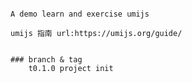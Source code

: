 ####
	A demo learn and exercise umijs

	umijs 指南 url:https://umijs.org/guide/


	### branch & tag 
		t0.1.0 project init